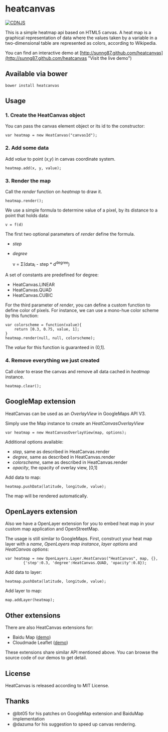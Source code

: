 heatcanvas
======================

[![CDNJS](https://img.shields.io/cdnjs/v/heatcanvas.svg)](https://cdnjs.com/libraries/heatcanvas)

This is a simple heatmap api based on HTML5 canvas. A heat map is a graphical representation of data where the values taken by a variable in a two-dimensional table are represented as colors, according to Wikipedia.

You can find an interactive demo at [http://sunng87.github.com/heatcanvas](http://sunng87.github.com/heatcanvas "Visit the live demo")

Available via bower
-------------------

`bower install heatcanvas`

Usage
-----

### 1. Create the HeatCanvas object ###

You can pass the canvas element object or its id to the constructor:

    var heatmap = new HeatCanvas("canvasId");

### 2. Add some data ###

Add *value* to point (*x*,*y*) in canvas coordinate system.

    heatmap.add(x, y, value);

### 3. Render the map ###

Call the *render* function on *heatmap* to draw it.

    heatmap.render();

We use a simple formula to determine value of a pixel, by its
distance to a point that holds data:

    v = f(d)

The first two optional parameters of *render* define the formula.

* *step* 
* *degree* 

    v = &Sigma;(data<sub>i</sub> - step * d<sup>degree</sup>)

A set of constants are predefined for degree:

* HeatCanvas.LINEAR
* HeatCanvas.QUAD
* HeatCanvas.CUBIC

For the third parameter of *render*, you can define a custom
function to define color of pixels. For instance, we can use a 
mono-hue color scheme by this function:

    var colorscheme = function(value){
        return [0.3, 0.75, value, 1];
    }
    heatmap.render(null, null, colorscheme);

The *value* for this function is guaranteed in (0,1].

### 4. Remove everything we just created ###

Call *clear* to erase the canvas and remove all data cached 
in *heatmap* instance.

    heatmap.clear();

GoogleMap extension
-------------------

HeatCanvas can be used as an *OverlayView* in GoogleMaps API V3.

Simply use the Map instance to create an *HeatCanvasOverlayView*    

    var heatmap = new HeatCanvasOverlayView(map, options);

Additional options available:

* *step*, same as described in HeatCanvas.render
* *degree*, same as described in HeatCanvas.render
* *colorscheme*, same as described in HeatCanvas.render
* *opacity*, the opacity of overlay view, [0,1]

Add data to map:

    heatmap.pushData(latitude, longitude, value);

The map will be rendered automatically.

OpenLayers extension
--------------------

Also we have a OpenLayer extension for you to embed heat map in your custom
map application and OpenStreetMap.

The usage is still similar to GoogleMaps. First, construct your heat map
layer with a *name*, *OpenLayers map instance*, *layer options* and
*HeatCanvas options*:

    var heatmap = new OpenLayers.Layer.HeatCanvas("HeatCanvas", map, {},
            {'step':0.3, 'degree':HeatCanvas.QUAD, 'opacity':0.8});

Add data to layer:

    heatmap.pushData(latitude, longitude, value);

Add layer to map:

    map.addLayer(heatmap);

Other extensions
----------------

There are also HeatCanvas extensions for:

* Baidu Map ([demo](http://sunng87.github.com/heatcanvas/baidumap.html "BaiduMap Demo"))
* Cloudmade Leaflet ([demo](http://sunng87.github.com/heatcanvas/leaflet.html "Leaflet Demo"))

These extensions share similar API mentioned above. You can browse the source
code of our demos to get detail.

License
-------

HeatCanvas is released according to MIT License.

Thanks
------

* @lbt05 for his patches on GoogleMap extension and BaiduMap implementation 
* @dazuma for his suggestion to speed up canvas rendering.

